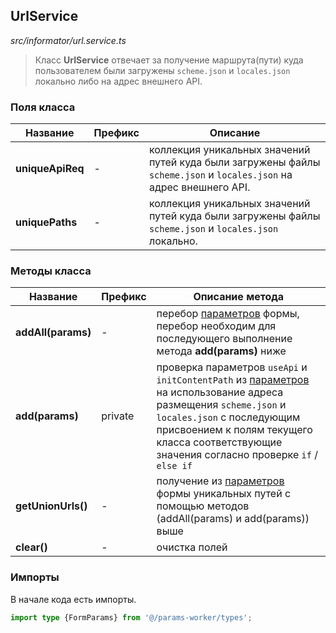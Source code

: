 ## UrlService

_src/informator/url.service.ts_

> Класс **UrlService** отвечает за получение маршрута(пути) куда пользователем были загружены `scheme.json` и `locales.json` локально либо на адрес внешнего API.

### Поля класса

| Название         | Префикс | Описание                                                                                                            |
|------------------|---------|---------------------------------------------------------------------------------------------------------------------|
| **uniqueApiReq** | -       | коллекция уникальных значений путей куда были загружены файлы `scheme.json` и `locales.json` на адрес внешнего API. |
| **uniquePaths**  | -       | коллекция уникальных значений путей куда были загружены файлы `scheme.json` и `locales.json` локально.              |

### Методы класса

| Название           | Префикс | Описание метода                                                                                                                                                                                                                                                      |
|--------------------|---------|----------------------------------------------------------------------------------------------------------------------------------------------------------------------------------------------------------------------------------------------------------------------|
| **addAll(params)** | -       | перебор [параметров](../PARAMSWORKER.md) формы, перебор необходим для последующего выполнение метода **add(params)** ниже                                                                                                                                            |
| **add(params)**    | private | проверка параметров `useApi` и `initContentPath` из [параметров](../PARAMSWORKER.md) на использование адреса размещения `scheme.json` и `locales.json` с последующим присвоением к полям текущего класса соответствующие значения согласно проверке `if` / `else if` |
| **getUnionUrls()** | -       | получение из [параметров](../PARAMSWORKER.md) формы уникальных путей с помощью методов (addAll(params) и add(params)) выше                                                                                                                                           |
| **clear()**        | -       | очистка полей                                                                                                                                                                                                                                                        |


### Импорты

В начале кода есть импорты.

```ts
import type {FormParams} from '@/params-worker/types';
```
